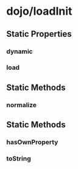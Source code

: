 # dojo/loadInit

## Static Properties

### dynamic


### load


## Static Methods

### normalize


## Static Methods

### hasOwnProperty


### toString


